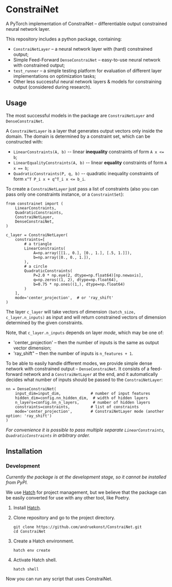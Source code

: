 # ConstraiNet

A PyTorch implementation of ConstraiNet – differentiable output constrained neural network layer.

This repository includes a python package, containing:

- `ConstraiNetLayer` – a neural network layer with (hard) constrained output;
- Simple Feed-Forward `DenseConstraiNet` – easy-to-use neural network with constrained output;
- `test_runner` – a simple testing platform for evaluation of different layer implementations on optimization tasks;
- Other less successful neural network layers & models for constraining output (considered during research).

## Usage

The most successful models in the package are `ConstraiNetLayer` and `DenseConstraiNet`.

A `ConstraiNetLayer` is a layer that generates output vectors only inside the domain.
The domain is determined by a constraint set, which can be constructed with:

- `LinearConstraints(A, b)` -- linear **inequality** constraints of form `A x <= b`;
- `LinearEqualityConstraints(A, b)` -- linear **equality** constraints of form `A x == b`;
- `QuadraticConstraints(P, q, b)` -- quadratic inequality constraints of form `x^T P_i x + q^T_i x <= b_i`.

To create a `ConstraiNetLayer` just pass a list of constraints (also you can pass only one constraints instance, or a `ConstraintSet`):

```{python}
from constrainet import (
    LinearConstraints,
    QuadraticConstraints,
    ConstraiNetLayer,
    DenseConstraiNet,
)

c_layer = ConstraiNetLayer(
    constraints=[
        # a triangle
        LinearConstraints(
            A=np.array([[1., 0.], [0., 1.], [.5, 1.]]),
            b=np.array([0., 0., 1.]),
        ),
        # a circle
        QuadraticConstraints(
            P=2.0 * np.eye(2, dtype=np.float64)[np.newaxis],
            q=np.zeros((1, 2), dtype=np.float64),
            b=0.75 * np.ones((1,), dtype=np.float64)
        )
    ],
    mode='center_projection',  # or 'ray_shift'
)
```

The layer `c_layer` will take vectors of dimension `(batch_size, c_layer.n_inputs)` as input
and will return constrained vectors of dimension determined by the given constraints.

Note, that `c_layer.n_inputs` depends on layer *mode*, which may be one of:

- 'center_projection' – then the number of inputs is the same as output vector dimension;
- 'ray_shift" – then the number of inputs is `n_features + 1`.

To be able to easily handle different modes, we provide simple dense network with constrained output –
`DenseConstraiNet`.
It consists of a feed-forward network and a `ConstraiNetLayer` at the end,
and it automatically decides what number of inputs should be passed to the `ConstraiNetLayer`:

```{python}
nn = DenseConstraiNet(
    input_dim=input_dim,             # number of input features
    hidden_dim=config.nn_hidden_dim,  # width of hidden layers
    n_layers=config.nn_n_layers,      # number of hidden layers
    constraints=constraints,         # list of constraints
    mode='center_projection',        # ConstraiNetLayer mode (another option: 'ray_shift')
)
```

*For convenience it is possible to pass multiple separate `LinearConstraints`, `QuadraticConstraints` in arbitrary order.*

## Installation

### Development

*Currently the package is at the development stage, so it cannot be installed from PyPI.*

We use [Hatch](https://github.com/pypa/hatch) for project management,
but we believe that the package can be easily converted for use with any other tool, like Poetry.

1. Install [Hatch](https://github.com/pypa/hatch).
2. Clone repository and go to the project directory.

    ```{shell}
    git clone https://github.com/andruekonst/ConstraiNet.git
    cd ConstraiNet
    ```

3. Create a Hatch environment.

    ```{shell}
    hatch env create
    ```

4. Activate Hatch shell.

    ```{shell}
    hatch shell
    ```

Now you can run any script that uses ConstraiNet.


